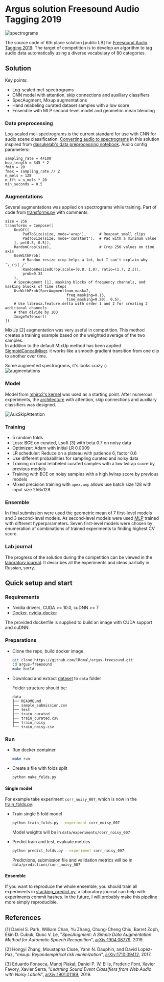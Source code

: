 # Argus solution Freesound Audio Tagging 2019

![spectrograms](readme_images/spectrograms.png)

The source code of 6th place solution [public LB] for [Freesound Audio Tagging 2019](https://www.kaggle.com/c/freesound-audio-tagging-2019). The target of competition is to develop an algorithm to tag audio data automatically using a diverse vocabulary of 80 categories.

## Solution 

Key points:
* Log-scaled mel-spectrograms
* CNN model with attention, skip connections and auxiliary classifiers
* SpecAugment, Mixup augmentations 
* Hand relabeling curated dataset samples with a low score
* Ensemble with MLP second-level model and geometric mean blending

### Data preprocessing

Log-scaled mel-spectrograms is the current standard for use with CNN for audio scene classification. [Converting audio to spectrograms](src/audio.py) in this solution inspired from [daisukelab's data preprocessing notebook](https://www.kaggle.com/daisukelab/creating-fat2019-preprocessed-data). Audio config parameters: 
```
sampling_rate = 44100
hop_length = 345 * 2
fmin = 20
fmax = sampling_rate // 2
n_mels = 128
n_fft = n_mels * 20
min_seconds = 0.5
```

### Augmentations 
Several augmentations was applied on spectrograms while training. Part of code from [transforms.py](src/transforms.py) with comments: 

```
size = 256
transforms = Compose([
    OneOf([
        PadToSize(size, mode='wrap'),      # Reapeat small clips
        PadToSize(size, mode='constant'),  # Pad with a minimum value
    ], p=[0.5, 0.5]),
    RandomCrop(size),                      # Crop 256 values on time axis 
    UseWithProb(
        # Random resize crop helps a lot, but I can't explain why ¯\_(ツ)_/¯   
        RandomResizedCrop(scale=(0.8, 1.0), ratio=(1.7, 2.3)),
        prob=0.33
    ),
    # SpecAugment [1], masking blocks of frequency channels, and masking blocks of time steps
    UseWithProb(SpecAugment(num_mask=2,       
                            freq_masking=0.15,
                            time_masking=0.20), 0.5),
    # Use librosa.feature.delta with order 1 and 2 for creating 2 additional channels 
    # then divide by 100 
    ImageToTensor()                  
])
```

MixUp [2] augmentation was very useful in competition. This method creates a training example based on the weighted average of the two samples.  
In addition to the default MixUp method has been applied [SigmoidConcatMixer](src/mixers.py). it works like a smooth gradient transition from one clip to another over time.

Some augmented spectrograms, it's looks crazy :)  
![augmentations](readme_images/augmentations.png)

### Model 

Model from [mhiro2's kernel](https://www.kaggle.com/mhiro2/simple-2d-cnn-classifier-with-pytorch) was used as a starting point. After numerous experiments, the [architecture](src/models/aux_skip_attention.py) with attention, skip connections and auxiliary classifiers was designed.

![AuxSkipAttention](readme_images/AuxSkipAttention.png)

### Training 

* 5 random folds 
* Loss: BCE on curated, Lsoft [3] with beta 0.7 on noisy data  
* Optimizer: Adam with initial LR 0.0009  
* LR scheduler: Reduce on a plateau with patience 6, factor 0.6  
* Use different probabilities for sampling curated and noisy data  
* Training on hand relabeled curated samples with a low lwlrap score by previous models  
* Training with BCE on noisy samples with a high lwlrap score by previous models
* Mixed precision training with `apex.amp` allows use batch size 128 with input size 256x128  


### Ensemble 

In final submission were used the geometric mean of 7 first-level models and 3 second-level models. As second-level models were used [MLP](src/stacking/models.py) trained with different hyperparameters. Seven first-level models were chosen by enumeration of combinations of trained experiments to finding highest CV score. 

### Lab journal 

The progress of the solution during the competition can be viewed in the [laboratory journal](https://docs.google.com/spreadsheets/d/1uOp2Du3CROtpg7TuSFmSejyXQe2Dp8DGh5Dm5onBWfc/edit?usp=sharing). It describes all the experiments and ideas partially in Russian, sorry.

## Quick setup and start 

### Requirements 

*  Nvidia drivers, CUDA >= 10.0, cuDNN >= 7
*  [Docker](https://www.docker.com), [nvidia-docker](https://github.com/NVIDIA/nvidia-docker) 

The provided dockerfile is supplied to build an image with CUDA support and cuDNN.


### Preparations 

* Clone the repo, build docker image. 
    ```bash
    git clone https://github.com/lRomul/argus-freesound.git
    cd argus-freesound
    make build
    ```

* Download and extract [dataset](https://www.kaggle.com/c/freesound-audio-tagging-2019/data) to `data` folder

    Folder structure should be:
    ```
    data
    ├── README.md
    ├── sample_submission.csv
    ├── test
    ├── train_curated
    ├── train_curated.csv
    ├── train_noisy
    └── train_noisy.csv
    ```

### Run

* Run docker container 
    ```bash
    make run
    ```

* Create a file with folds split
    ```bash
    python make_folds.py
    ```
 
#### Single model

For example take experiment `corr_noisy_007`, which is now in the [train_folds.py](train_folds.py):
 
* Train single 5 fold model
    
    ```bash
    python train_folds.py --experiment corr_noisy_007
    ```
    
    Model weights will be in `data/experiments/corr_noisy_007`
    
* Predict train and test, evaluate metrics 

    ```bash
    python predict_folds.py --experiment corr_noisy_007
    ```
   
   Predictions, submission file and validation metrics will be in `data/predictions/corr_noisy_007`


#### Ensemble

If you want to reproduce the whole ensemble, you should train all experiments in [stacking_predict.py](stacking_predict.py), a laboratory journal can help with experiments commit hashes. In the future, I will probably make this pipeline more simply reproducible.

## References

[1] Daniel S. Park, William Chan, Yu Zhang, Chung-Cheng Chiu, Barret Zoph, Ekin D. Cubuk, Quoc V. Le, &quot;_SpecAugment: A Simple Data Augmentation Method for Automatic Speech Recognition_&quot;, [arXiv:1904.08779](https://arxiv.org/abs/1904.08779), 2019.

[2] Hongyi Zhang, Moustapha Cisse, Yann N. Dauphin, and David Lopez-Paz, &quot;_mixup: Beyondempirical risk minimization_&quot;, [arXiv:1710.09412](https://arxiv.org/abs/1710.09412), 2017.

[3] Eduardo Fonseca, Manoj Plakal, Daniel P. W. Ellis, Frederic Font, Xavier Favory, Xavier Serra, &quot;_Learning Sound Event Classifiers from Web Audio with Noisy Labels_&quot;, [arXiv:1901.01189](https://arxiv.org/abs/1901.01189), 2019.